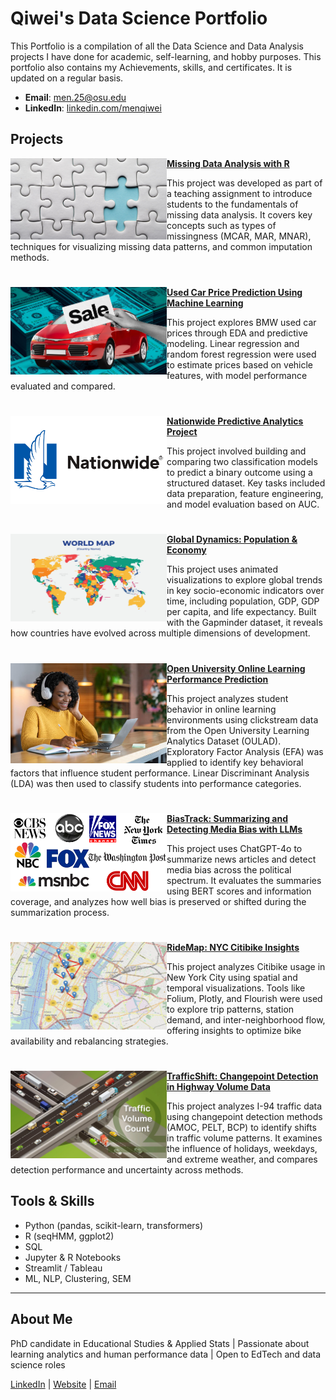 # Qiwei's Data Science Portfolio

This Portfolio is a compilation of all the Data Science and Data Analysis projects I have done for academic, self-learning, and hobby purposes. This portfolio also contains my Achievements, skills, and certificates. It is updated on a regular basis.

- **Email**: [men.25@osu.edu](men.25@osu.edu)
- **LinkedIn**: [linkedin.com/menqiwei](https://www.linkedin.com/in/qiwei-men-012a341a7/)


## Projects

<img align="left" width="250" src="https://github.com/menqiwei/Portfolio/blob/main/Images/data_missing1.jpg"> **[Missing Data Analysis with R](https://github.com/menqiwei/Missing-Data-Imputation-Tutorial)**

This project was developed as part of a teaching assignment to introduce students to the fundamentals of missing data analysis. It covers key concepts such as types of missingness (MCAR, MAR, MNAR), techniques for visualizing missing data patterns, and common imputation methods. 

#

<img align="left" width="250" src="https://github.com/menqiwei/Portfolio/blob/main/Images/News-2023-Used-Car-Prices1.jpg"> **[Used Car Price Prediction Using Machine Learning](https://github.com/menqiwei/BMW-Used-Car-Price-Prediction)**

This project explores BMW used car prices through EDA and predictive modeling. Linear regression and random forest regression were used to estimate prices based on vehicle features, with model performance evaluated and compared.

#

<img align="left" width="250" src="https://github.com/menqiwei/Portfolio/blob/main/Images/Nationwide-Mutual-Insurance-Company-logo-2.png"> **[Nationwide Predictive Analytics Project](https://github.com/menqiwei/Nationwide-Modeling-Exercise)**

This project involved building and comparing two classification models to predict a binary outcome using a structured dataset. Key tasks included data preparation, feature engineering, and model evaluation based on AUC.

#

<img align="left" width="250" height = "140" src="https://github.com/menqiwei/Portfolio/blob/main/Images/world_map2.jpg"> **[Global Dynamics: Population & Economy](https://github.com/menqiwei/Gapminder-Visualization)**

This project uses animated visualizations to explore global trends in key socio-economic indicators over time, including population, GDP, GDP per capita, and life expectancy. Built with the Gapminder dataset, it reveals how countries have evolved across multiple dimensions of development.

#

<img align="left" width="250" src="https://github.com/menqiwei/Portfolio/blob/main/Images/online_learning.jpg"> **[Open University Online Learning Performance Prediction](https://github.com/menqiwei/Open-University-Lerrning-Performance-Prediction)**

This project analyzes student behavior in online learning environments using clickstream data from the Open University Learning Analytics Dataset (OULAD). Exploratory Factor Analysis (EFA) was applied to identify key behavioral factors that influence student performance. Linear Discriminant Analysis (LDA) was then used to classify students into performance categories.

#

<img align="left" width="250" src="https://github.com/menqiwei/Portfolio/blob/main/Images/mainstream-media.png"> **[BiasTrack: Summarizing and Detecting Media Bias with LLMs](https://github.com/menqiwei/news-chatbot)**

This project uses ChatGPT-4o to summarize news articles and detect media bias across the political spectrum. It evaluates the summaries using BERT scores and information coverage, and analyzes how well bias is preserved or shifted during the summarization process.

#

<img align="left" width="250" height = "140" src="https://github.com/menqiwei/Portfolio/blob/main/Images/NYC_map.png"> **[RideMap: NYC Citibike Insights](https://github.com/menqiwei/Citibike-Usage-Visualization-in-New-York-City)**

This project analyzes Citibike usage in New York City using spatial and temporal visualizations. Tools like Folium, Plotly, and Flourish were used to explore trip patterns, station demand, and inter-neighborhood flow, offering insights to optimize bike availability and rebalancing strategies.

#

<img align="left" width="250" height = "140" src="https://github.com/menqiwei/Portfolio/blob/main/Images/traffic_volume.jpg"> **[TrafficShift: Changepoint Detection in Highway Volume Data](https://github.com/menqiwei/Changepoint-Detection-on-Traffic-Volume)**

This project analyzes I-94 traffic data using changepoint detection methods (AMOC, PELT, BCP) to identify shifts in traffic volume patterns. It examines the influence of holidays, weekdays, and extreme weather, and compares detection performance and uncertainty across methods.

## Tools & Skills

- Python (pandas, scikit-learn, transformers)
- R (seqHMM, ggplot2)
- SQL
- Jupyter & R Notebooks
- Streamlit / Tableau
- ML, NLP, Clustering, SEM

---

## About Me

PhD candidate in Educational Studies & Applied Stats | Passionate about learning analytics and human performance data | Open to EdTech and data science roles

[LinkedIn](https://linkedin.com/in/yourprofile) | [Website](https://yourportfolio.com) | [Email](mailto:youremail@example.com)

